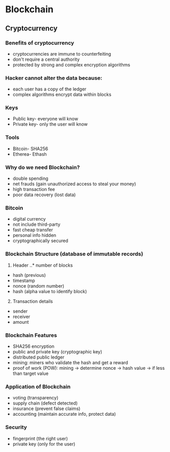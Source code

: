 # Blockchain
## Cryptocurrency
### Benefits of cryptocurrency
* cryptocurrencies are immune to counterfeiting
* don't require a central authority
* protected by strong and complex encryption algorithms

### Hacker cannot alter the data because:
* each user has a copy of the ledger
* complex algorithms encrypt data within blocks

### Keys
* Public key- everyone will know
* Private key- only the user will know

### Tools
* Bitcoin- SHA256
* Etherea- Ethash

### Why do we need Blockchain?
* double spending
* net frauds (gain unauthorized access to steal your money)
* high transaction fee
* poor data recovery (lost data)

### Bitcoin
* digital currency
* not include third-party
* fast cheap transfer
* personal info hidden
* cryptographically secured

### Blockchain Structure (database of immutable records)
1. Header
..* number of blocks
  * hash (previous)
  * timestamp
  * nonce (random number)
  * hash (alpha value to identify block)
2. Transaction details
  * sender
  * receiver
  * amount

### Blockchain Features
* SHA256 encryption
* public and private key (cryptographic key)
* distributed public ledger
* mining: miners who validate the hash and get a reward
* proof of work (POW): mining -> determine nonce -> hash value -> if less than target value

### Application of Blockchain
* voting (transparency)
* supply chain (defect detected)
* insurance (prevent false claims)
* accounting (maintain accurate info, protect data)

### Security
* fingerprint (the right user)
* private key (only for the user)

